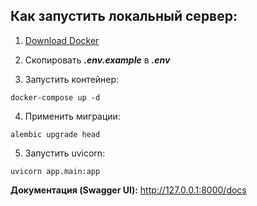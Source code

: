 ## Как запустить локальный сервер:

1. [Download Docker](https://www.docker.com/products/docker-desktop/)

2. Скопировать ***.env.example*** в ***.env***

3. Запустить контейнер:

 ```
 docker-compose up -d
 ```

4. Применить миграции:

 ```
 alembic upgrade head
 ```

5. Запустить uvicorn:

 ```
 uvicorn app.main:app
 ```

**Документация (Swagger UI):**
http://127.0.0.1:8000/docs